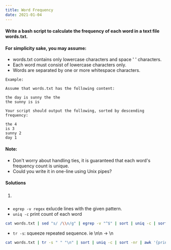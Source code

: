 ```yaml
---
title: Word Frequency
date: 2021-01-04
---
```

#### Write a bash script to calculate the frequency of each word in a text file words.txt.

#### For simplicity sake, you may assume:

-    words.txt contains only lowercase characters and space ' ' characters.
-    Each word must consist of lowercase characters only.
-    Words are separated by one or more whitespace characters.

```
Example:

Assume that words.txt has the following content:

the day is sunny the the
the sunny is is

Your script should output the following, sorted by descending frequency:

the 4
is 3
sunny 2
day 1
```

#### Note:

-    Don't worry about handling ties, it is guaranteed that each word's frequency count is unique.
-    Could you write it in one-line using Unix pipes?


#### Solutions

1. ##### 

- `egrep -v regex` exlucde lines with the given pattern.
- `uniq -c`  print count of each word

```bash
cat words.txt | sed "s/ /\\n/g" | egrep -v "^$" | sort | uniq -c | sort -nr | awk '{print $2" "$1}'
```

- `tr -s`: squeeze repeated sequence. ie \n\n -> \n 

```bash
cat words.txt | tr -s " " "\n" | sort | uniq -c | sort -nr | awk '{print $2" "$1}'
```